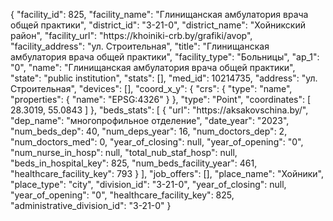 {
    "facility_id": 825,
    "facility_name": "Глинищанская амбулатория врача общей практики",
    "district_id": "3-21-0",
    "district_name": "Хойникский район",
    "facility_url": "https:\/\/khoiniki-crb.by\/grafiki\/avop",
    "facility_address": "ул. Строительная",
    "title": "Глинищанская амбулатория врача общей практики",
    "facility_type": "Больницы",
    "ap_1": "0",
    "name": "Глинищанская амбулатория врача общей практики",
    "state": "public institution",
    "stats": [],
    "med_id": 10214735,
    "address": "ул. Строительная",
    "devices": [],
    "coord_x_y": {
        "crs": {
            "type": "name",
            "properties": {
                "name": "EPSG:4326"
            }
        },
        "type": "Point",
        "coordinates": [
            28.3019,
            55.0843
        ]
    },
    "beds_stats": [
        {
            "url": "https:\/\/aksakovschina.by\/",
            "dep_name": "многопрофильное отделение",
            "date_year": "2023",
            "num_beds_dep": 40,
            "num_deps_year": 16,
            "num_doctors_dep": 2,
            "num_doctors_med": 0,
            "year_of_closing": null,
            "year_of_opening": "0",
            "num_nurse_in_hosp": null,
            "total_nub_staf_hosp": null,
            "beds_in_hospital_key": 825,
            "num_beds_facility_year": 461,
            "healthcare_facility_key": 793
        }
    ],
    "job_offers": [],
    "place_name": "Хойники",
    "place_type": "city",
    "division_id": "3-21-0",
    "year_of_closing": null,
    "year_of_opening": "0",
    "healthcare_facility_key": 825,
    "administrative_division_id": "3-21-0"
}